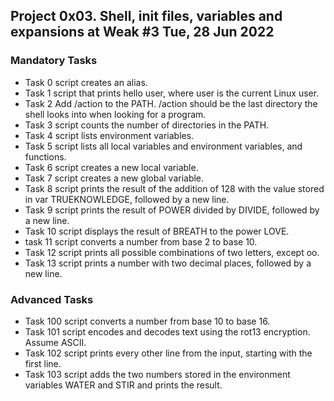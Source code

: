 ## Project 0x03. Shell, init files, variables and expansions at Weak #3 Tue, 28 Jun 2022

### Mandatory Tasks
- Task 0 script creates an alias.
- Task 1 script that prints hello user, where user is the current Linux user.
- Task 2 Add /action to the PATH. /action should be the last directory the shell looks into when looking for a program.
- Task 3 script counts the number of directories in the PATH.
- Task 4 script lists environment variables.
- Task 5 script lists all local variables and environment variables, and functions.
- Task 6 script creates a new local variable.
- Task 7 script creates a new global variable.
- Task 8 script prints the result of the addition of 128 with the value stored in var TRUEKNOWLEDGE, followed by a new line.
- Task 9 script prints the result of POWER divided by DIVIDE, followed by a new line.
- Task 10 script displays the result of BREATH to the power LOVE.
- task 11 script converts a number from base 2 to base 10.
- Task 12 script prints all possible combinations of two letters, except oo.
- Task 13 script prints a number with two decimal places, followed by a new line.

### Advanced Tasks
- Task 100 script converts a number from base 10 to base 16.
- Task 101 script encodes and decodes text using the rot13 encryption. Assume ASCII.
- Task 102 script prints every other line from the input, starting with the first line.
- Task 103 script adds the two numbers stored in the environment variables WATER and STIR and prints the result.
